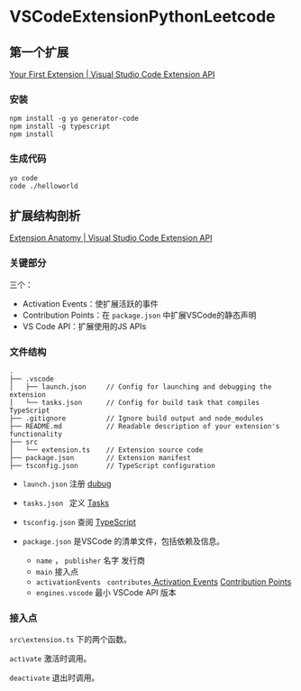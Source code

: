 # VSCodeExtensionPythonLeetcode



## 第一个扩展

[Your First Extension | Visual Studio Code Extension API](https://code.visualstudio.com/api/get-started/your-first-extension)



### 安装

````shell
npm install -g yo generator-code
npm install -g typescript
npm install
````

###  生成代码

````shell
yo code
code ./helloworld
````

## 扩展结构剖析

[Extension Anatomy | Visual Studio Code Extension API](https://code.visualstudio.com/api/get-started/extension-anatomy)

### 关键部分

三个：

- Activation Events：使扩展活跃的事件
- Contribution Points：在 `package.json` 中扩展VSCode的静态声明
- VS Code API：扩展使用的JS APIs



### 文件结构

````shell
.
├── .vscode
│   ├── launch.json     // Config for launching and debugging the extension
│   └── tasks.json      // Config for build task that compiles TypeScript
├── .gitignore          // Ignore build output and node_modules
├── README.md           // Readable description of your extension's functionality
├── src
│   └── extension.ts    // Extension source code
├── package.json        // Extension manifest
├── tsconfig.json       // TypeScript configuration
````



- `launch.json` 注册 [dubug](https://code.visualstudio.com/docs/editor/debugging)
- `tasks.json ` 定义 [Tasks]( https://code.visualstudio.com/docs/editor/tasks)
- `tsconfig.json` 查阅 [TypeScript ](https://www.typescriptlang.org/docs/handbook/tsconfig-json.html)

- `package.json` 是VSCode 的清单文件，包括依赖及信息。
  - `name` ， `publisher` 名字 发行商
  - `main` 接入点
  - `activationEvents ` `contributes`[ Activation Events](https://code.visualstudio.com/api/references/activation-events  )  [Contribution Points](https://code.visualstudio.com/api/references/contribution-points)
  - `engines.vscode` 最小 VSCode API 版本



### 接入点

`src\extension.ts` 下的两个函数。

`activate` 激活时调用。 

`deactivate` 退出时调用。



## 





````shell

````

## 





````shell

````



## 





````shell

````



